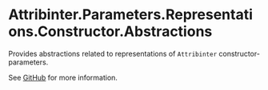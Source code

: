 # Attribinter.Parameters.Representations.Constructor.Abstractions

Provides abstractions related to representations of `Attribinter` constructor-parameters.

See [GitHub](https://github.com/Attribinter/Attribinter.Parameters.Representations.Constructor) for more information.
